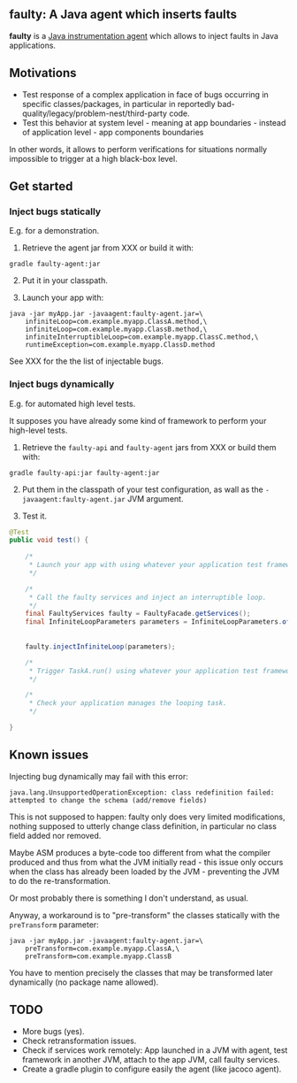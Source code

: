 faulty: A Java agent which inserts faults
-----------------------------------------

**faulty** is a [Java instrumentation agent](https://docs.oracle.com/en/java/javase/14/docs/api/java.instrument/java/lang/instrument/package-summary.html) which allows to inject faults in Java applications.

## Motivations

* Test response of a complex application in face of bugs occurring in specific classes/packages, in particular in reportedly bad-quality/legacy/problem-nest/third-party code.
* Test this behavior at system level - meaning at app boundaries - instead of application level - app components boundaries

In other words, it allows to perform verifications for situations normally impossible to trigger at a high black-box level.

## Get started

### Inject bugs statically

E.g. for a demonstration.

1. Retrieve the agent jar from XXX or build it with:

```
gradle faulty-agent:jar
```

2. Put it in your classpath.

3. Launch your app with:

```
java -jar myApp.jar -javaagent:faulty-agent.jar=\
    infiniteLoop=com.example.myapp.ClassA.method,\
    infiniteLoop=com.example.myapp.ClassB.method,\
    infiniteInterruptibleLoop=com.example.myapp.ClassC.method,\
    runtimeException=com.example.myapp.ClassD.method
```

See XXX for the the list of injectable bugs.

### Inject bugs dynamically

E.g. for automated high level tests.

It supposes you have already some kind of framework to perform your high-level tests.

1. Retrieve the `faulty-api` and `faulty-agent` jars from XXX or build them with:

```
gradle faulty-api:jar faulty-agent:jar
```

2. Put them in the classpath of your test configuration, as wall as the `-javaagent:faulty-agent.jar` JVM argument.

3. Test it.

```java
@Test
public void test() {
   
    /*
     * Launch your app with using whatever your application test framework provides.  
     */

    /*
     * Call the faulty services and inject an interruptible loop.
     */
    final FaultyServices faulty = FaultyFacade.getServices();
    final InfiniteLoopParameters parameters = InfiniteLoopParameters.of("com.example.myapp.TaskA",
                                                                        "run",
                                                                        true /* interruptible. */);
    faulty.injectInfiniteLoop(parameters);

    /*
     * Trigger TaskA.run() using whatever your application test framework provides. 
     */

    /*
     * Check your application manages the looping task.
     */

}
```

## Known issues

Injecting bug dynamically may fail with this error:

```
java.lang.UnsupportedOperationException: class redefinition failed: attempted to change the schema (add/remove fields)
```

This is not supposed to happen: faulty only does very limited modifications, nothing supposed to utterly change class definition, in particular no class field added nor removed.

Maybe ASM produces a byte-code too different from what the compiler produced and thus from what the JVM initially read - this issue only occurs when the class has already been loaded by the JVM - preventing the JVM to do the re-transformation.

Or most probably there is something I don't understand, as usual.

Anyway, a workaround is to "pre-transform" the classes statically with the `preTransform` parameter:

```
java -jar myApp.jar -javaagent:faulty-agent.jar=\
    preTransform=com.example.myapp.ClassA,\
    preTransform=com.example.myapp.ClassB
```

You have to mention precisely the classes that may be transformed later dynamically (no package name allowed).

## TODO

* More bugs (yes).
* Check retransformation issues.
* Check if services work remotely: App launched in a JVM with agent, test framework in another JVM, attach to the app JVM, call faulty services.
* Create a gradle plugin to configure easily the agent (like jacoco agent).